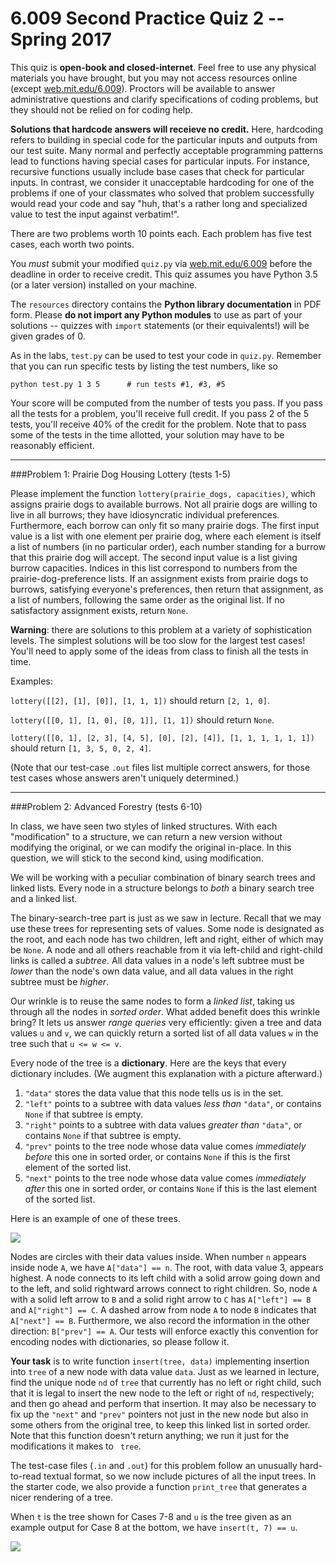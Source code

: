 6.009 Second Practice Quiz 2 -- Spring 2017
===========================================

This quiz is **open-book and closed-internet**.
Feel free to use any physical materials you have brought, but you may not access resources online (except [web.mit.edu/6.009](https://web.mit.edu/6.009)). Proctors will be available to answer administrative questions and clarify specifications of coding problems, but they should not be relied on for coding help.

**Solutions that hardcode answers will receieve no credit.**   Here, hardcoding refers to building in special code for the particular inputs and outputs from our test suite.  Many normal and perfectly acceptable programming patterns lead to functions having special cases for particular inputs.  For instance, recursive functions usually include base cases that check for particular inputs.  In contrast, we consider it unacceptable hardcoding for one of the problems if one of your classmates who solved that problem successfully would read your code and say "huh, that's a rather long and specialized value to test the input against verbatim!".

There are two problems worth 10 points each.  Each problem has five test cases, each worth two points.

You *must* submit your modified `quiz.py` via [web.mit.edu/6.009](https://web.mit.edu/6.009) before the deadline in order to receive credit.  This quiz assumes you have Python 3.5 (or a later version) installed on your machine.

The `resources` directory contains the **Python library documentation** in PDF form.  Please **do not import any Python modules** to use as part of your solutions -- quizzes with `import` statements (or their equivalents!) will be given grades of 0.

As in the labs, `test.py` can be used to test your code in `quiz.py`.  Remember that you can run specific tests by listing the test numbers, like so

	python test.py 1 3 5      # run tests #1, #3, #5
	
Your score will be computed from the number of tests you pass.  If you pass all the tests for a problem, you'll receive full credit.  If you pass 2 of the 5 tests, you'll receive 40% of the credit for the problem.  Note that to pass some of the tests in the time allotted, your solution may have to be reasonably efficient.

---
###Problem 1: Prairie Dog Housing Lottery (tests 1-5)

Please implement the function `lottery(prairie_dogs, capacities)`, which assigns prairie dogs to available burrows.
Not all prairie dogs are willing to live in all burrows; they have idiosyncratic individual preferences.
Furthermore, each borrow can only fit so many prairie dogs.
The first input value is a list with one element per prairie dog, where each element is itself a list of numbers (in no particular order), each number standing for a burrow that this prairie dog will accept.
The second input value is a list giving burrow capacities.
Indices in this list correspond to numbers from the prairie-dog-preference lists.
If an assignment exists from prairie dogs to burrows, satisfying everyone's preferences, then return that assignment, as a list of numbers, following the same order as the original list.
If no satisfactory assignment exists, return `None`.

**Warning**: there are solutions to this problem at a variety of sophistication levels.
The simplest solutions will be too slow for the largest test cases!
You'll need to apply some of the ideas from class to finish all the tests in time.

Examples:

`lottery([[2], [1], [0]], [1, 1, 1])` should return `[2, 1, 0]`.

`lottery([[0, 1], [1, 0], [0, 1]], [1, 1])` should return `None`.

`lottery([[0, 1], [2, 3], [4, 5], [0], [2], [4]], [1, 1, 1, 1, 1, 1])` should return `[1, 3, 5, 0, 2, 4]`.

(Note that our test-case `.out` files list multiple correct answers, for those test cases whose answers aren't uniquely determined.)

---
###Problem 2: Advanced Forestry (tests 6-10)

In class, we have seen two styles of linked structures.
With each "modification" to a structure, we can return a new version without modifying the original, or we can modify the original in-place.
In this question, we will stick to the second kind, using modification.

We will be working with a peculiar combination of binary search trees and linked lists.
Every node in a structure belongs to *both* a binary search tree and a linked list.

The binary-search-tree part is just as we saw in lecture.
Recall that we may use these trees for representing sets of values.
Some node is designated as the root, and each node has two children, left and right, either of which may be `None`.
A node and all others reachable from it via left-child and right-child links is called a *subtree*.
All data values in a node's left subtree must be *lower* than the node's own data value, and all data values in the right subtree must be  *higher*.

Our wrinkle is to reuse the same nodes to form a  *linked list*, taking us through all the nodes in *sorted order*.
What added benefit does this wrinkle bring?
It lets us answer  *range queries* very efficiently: given a tree and data values `u` and `v`, we can quickly return a sorted list of all data values `w` in the tree such that `u <= w <= v`.

Every node of the tree is a **dictionary**.
Here are the keys that every dictionary includes.
(We augment this explanation with a picture afterward.)

1. `"data"` stores the data value that this node tells us is in the set.
2. `"left"` points to a subtree with data values *less than* `"data"`, or contains `None` if that subtree is empty.
3. `"right"` points to a subtree with data values *greater than* `"data"`, or contains `None` if that subtree is empty.
4. `"prev"` points to the tree node whose data value comes *immediately before* this one in sorted order, or contains `None` if this is the first element of the sorted list.
5. `"next"` points to the tree node whose data value comes *immediately after* this one in sorted order, or contains `None` if this is the last element of the sorted list.

Here is an example of one of these trees.

![](markdown_resources/tree.png)

Nodes are circles with their data values inside.
When number `n` appears inside node `A`, we have `A["data"] == n`.
The root, with data value 3, appears highest.
A node connects to its left child with a solid arrow going down and to the left, and solid rightward arrows connect to right children.
So, node `A` with a solid left arrow to `B` and a solid right arrow to `C` has `A["left"] == B` and `A["right"] == C`.
A dashed arrow from node `A` to node `B` indicates that `A["next"] == B`.
Furthermore, we also record the information in the other direction: `B["prev"] == A`.
Our tests will enforce exactly this convention for encoding nodes with dictionaries, so please follow it.

**Your task** is to write function `insert(tree, data)` implementing insertion into `tree` of a new node with data value `data`.
Just as we learned in lecture, find the unique node `nd` of `tree` that currently has no left or right child, such that it is legal to insert the new node to the left or right of `nd`, respectively; and then go ahead and perform that insertion.
It may also be necessary to fix up the `"next"` and `"prev"` pointers not just in the new node but also in some others from the original tree, to keep this linked list in sorted order.
Note that this function doesn't return anything; we run it just for the modifications it makes to `
tree`.

The test-case files (`.in` and `.out`) for this problem follow an unusually hard-to-read textual format, so we now include pictures of all the input trees.
In the starter code, we also provide a function `print_tree` that generates a nicer rendering of a tree.

When `t` is the tree shown for Cases 7-8 and `u` is the tree given as an example output for Case 8 at the bottom, we have `insert(t, 7) == u`.

![](markdown_resources/trees.png)
